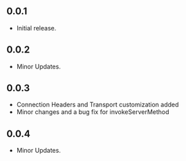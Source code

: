 ## 0.0.1

* Initial release.

## 0.0.2

* Minor Updates.

## 0.0.3

* Connection Headers and Transport customization added
* Minor changes and a bug fix for invokeServerMethod

## 0.0.4

* Minor Updates.
